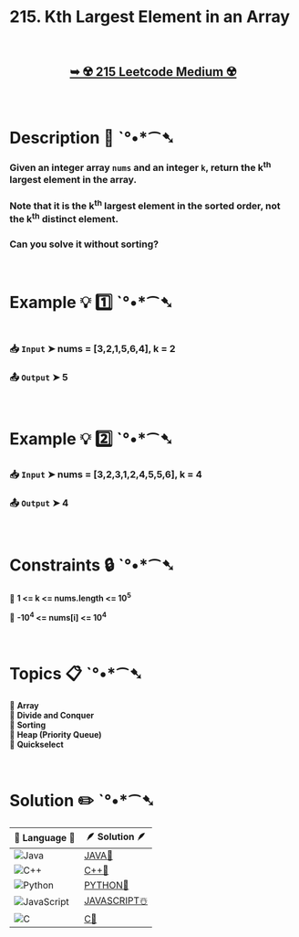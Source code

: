 # 215. Kth Largest Element in an Array

</br>

<h2 align="center"> 

<a href="https://leetcode.com/problems/kth-largest-element-in-an-array/?envType=study-plan-v2&envId=leetcode-75"><strong>➥ ☢️ 215 Leetcode Medium ☢️ </strong></a>
</h2>

</br>

# Description 📜 ˋ°•*⁀➷

### Given an integer array `nums` and an integer `k`, return the k<sup>th</sup> largest element in the array.

### Note that it is the k<sup>th</sup> largest element in the sorted order, not the k<sup>th</sup> distinct element.

### Can you solve it without sorting?

</br>

# Example 💡 1️⃣ ˋ°•*⁀➷

<img src="" width="" height=""/>

  ### 📥 `Input`  ➤ nums = [3,2,1,5,6,4], k = 2

  ### 📤 `Output`  ➤ 5

</br>

# Example 💡 2️⃣ ˋ°•*⁀➷

  ### 📥 `Input` ➤ nums = [3,2,3,1,2,4,5,5,6], k = 4

  ### 📤 `Output`  ➤ 4

</br>

# Constraints 🔒 ˋ°•*⁀➷

🔹 **1 <= k <= nums.length <= 10<sup>5</sup>** </br>

🔹 **-10<sup>4</sup> <= nums[i] <= 10<sup>4</sup>** </br>

</br>

# Topics 📋 ˋ°•*⁀➷

🔸 **Array**  </br>
🔸 **Divide and Conquer**  </br>
🔸 **Sorting**  </br>
🔸 **Heap (Priority Queue)**  </br>
🔸 **Quickselect**  </br>

</br>

# Solution ✏️ ˋ°•*⁀➷

| 📒 Language 📒  | 🪶 Solution 🪶 |
| ------------- | ------------- |
|  ![Java](https://img.shields.io/badge/java-%23ED8B00.svg?style=for-the-badge&logo=openjdk&logoColor=white)  | [JAVA🍁]() |
|  ![C++](https://img.shields.io/badge/c++-%2300599C.svg?style=for-the-badge&logo=c%2B%2B&logoColor=white)  | [C++🎲]()  |
|  ![Python](https://img.shields.io/badge/python-3670A0?style=for-the-badge&logo=python&logoColor=ffdd54)    | [PYTHON🍰]() |
| ![JavaScript](https://img.shields.io/badge/javascript-%23323330.svg?style=for-the-badge&logo=javascript&logoColor=%23F7DF1E)   | [JAVASCRIPT☃️]() |
|   ![C](https://img.shields.io/badge/c-%2300599C.svg?style=for-the-badge&logo=c&logoColor=white)   | [C💖]()  |
